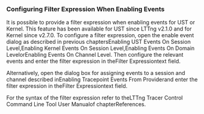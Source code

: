 ### Configuring Filter Expression When Enabling Events

It is possible to provide a filter expression when enabling events for UST or Kernel. This feature has been available for UST since LTTng v2.1.0 and for Kernel since v2.7.0. To configure a filter expression, open the enable event dialog as described in previous chaptersEnabling UST Events On Session Level,Enabling Kernel Events On Session Level,Enabling Events On Domain LevelorEnabling Events On Channel Level. Then configure the relevant events and enter the filter expression in theFilter Expressiontext field.



Alternatively, open the dialog box for assigning events to a session and channel described inEnabling Tracepoint Events From Providerand enter the filter expression in theFilter Expressiontext field.



For the syntax of the filter expression refer to theLTTng Tracer Control Command Line Tool User Manualof chapterReferences.
